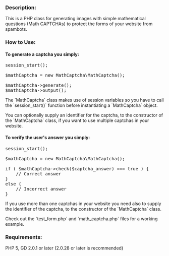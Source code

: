 <html>
<head>
<meta http-equiv="Content-Type" content="text/html; charset=UTF-8">
</head>

<body>

<h3>Description:</h3>
<p>
This is a PHP class for generating images with simple mathematical questions (Math CAPTCHAs) to protect the forms of your website from spambots.
</p>


<h3>How to Use:</h3>

<h4>To generate a captcha you simply:</h4>

<pre>
session_start();

$mathCaptcha = new MathCaptcha\MathCaptcha();

$mathCaptcha->generate();
$mathCaptcha->output();
</pre>

<p>
The `MathCaptcha` class makes use of session variables so you have to call the `session_start()` function before instantiating a `MathCaptcha` object.
</p>

<p>
You can optionally supply an identifier for the captcha, to the constructor of the `MathCaptcha` class, if you want to use multiple captchas in your website.
</p>

<h4>To verify the user's answer you simply:</h4>

<pre>
session_start();

$mathCaptcha = new MathCaptcha\MathCaptcha();

if ( $mathCaptcha->check($captcha_answer) === true ) {
	// Correct answer
}
else {
	// Incorrect answer
}
</pre>

<p>
If you use more than one captchas in your website you need also to supply the identifier of the captcha, to the constructor of the `MathCaptcha` class.
</p>

<p>
Check out the `test_form.php` and `math_captcha.php` files for a working example.
</p>


<h3>Requirements:</h3>
<p>
PHP 5, GD 2.0.1 or later (2.0.28 or later is recommended)
</p>
</body>
</html>

